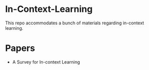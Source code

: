 # In-Context-Learning

This repo accommodates a bunch of materials regarding in-context learning.

# Papers 
- A Survey for In-context Learning 
